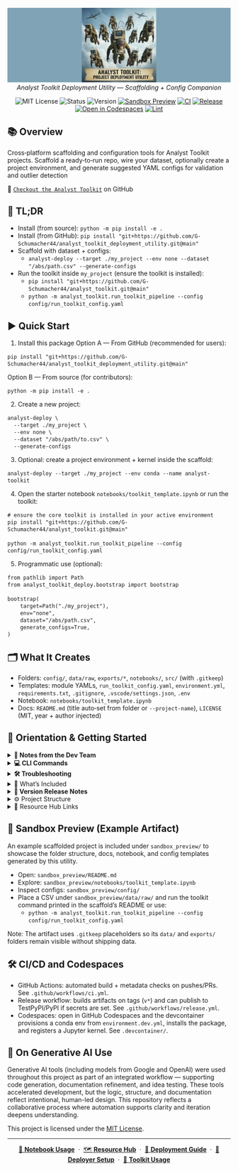 <p align="center">
  <img src="logo_img/analyst_toolkit_deploy_banner.png" width="1000"/>
  <br>
  <em>Analyst Toolkit Deployment Utility — Scaffolding + Config Companion</em>
</p>

<p align="center">
  <img alt="MIT License" src="https://img.shields.io/badge/license-MIT-blue">
  <img alt="Status" src="https://img.shields.io/badge/status-active-brightgreen">
  <img alt="Version" src="https://img.shields.io/badge/version-v0.1.2-blueviolet">
  <a href="sandbox_preview/"><img alt="Sandbox Preview" src="https://img.shields.io/badge/artifact-sandbox__preview-blue"></a>
  <a href="https://github.com/G-Schumacher44/analyst_toolkit_deployment_utility/actions/workflows/ci.yml"><img alt="CI" src="https://img.shields.io/github/actions/workflow/status/G-Schumacher44/analyst_toolkit_deployment_utility/ci.yml?branch=main"></a>
  <a href="https://github.com/G-Schumacher44/analyst_toolkit_deployment_utility/actions/workflows/release.yml"><img alt="Release" src="https://img.shields.io/github/actions/workflow/status/G-Schumacher44/analyst_toolkit_deployment_utility/release.yml?branch=main"></a>
  <a href="https://github.com/codespaces/new/G-Schumacher44/analyst_toolkit_deployment_utAdded: Deployment bundle deploy_toolkit.zip with Makefile, templates, and bootstrap script.
Added: README TL;DR and Quick Start while preserving your skeleton layout.
Added: Consistent navigation footers across docs for quick navigation.
Added: .env.example with safe defaults; standardized env name to analyst-toolkit.
Changed: Fixed docs (image paths to repo_img, internal links, typos) and corrected code snippets.
Changed: README now links to deployment, usage, and config guides in tool_kit_resources/.
Removed: Tracked .env, .DS_Store, and large sample CSV to reduce repo bloat.
Infrastructure: .vscode/ added to .gitignore (keep local settings); kept deployment zip in-repo.ility?quickstart=1"><img alt="Open in Codespaces" src="https://github.com/codespaces/badge.svg"></a>
  <a href="https://github.com/G-Schumacher44/analyst_toolkit_deployment_utility/actions/workflows/lint.yml"><img alt="Lint" src="https://img.shields.io/github/actions/workflow/status/G-Schumacher44/analyst_toolkit_deployment_utility/lint.yml?branch=main"></a>
</p>

## 📚 Overview

Cross‑platform scaffolding and configuration tools for Analyst Toolkit projects.
Scaffold a ready‑to‑run repo, wire your dataset, optionally create a project environment,
and generate suggested YAML configs for validation and outlier detection 

👀 [`Checkout the Analyst Toolkit`](https://github.com/G-Schumacher44/analyst_toolkit) on GitHub

## 📌 TL;DR

- Install (from source): `python -m pip install -e .`
- Install (from GitHub): `pip install "git+https://github.com/G-Schumacher44/analyst_toolkit_deployment_utility.git@main"`
- Scaffold with dataset + configs:
  - `analyst-deploy --target ./my_project --env none --dataset "/abs/path.csv" --generate-configs`
- Run the toolkit inside `my_project` (ensure the toolkit is installed):
  - `pip install "git+https://github.com/G-Schumacher44/analyst_toolkit.git@main"`
  - `python -m analyst_toolkit.run_toolkit_pipeline --config config/run_toolkit_config.yaml`

## ▶️ Quick Start

1) Install this package
Option A — From GitHub (recommended for users):
```
pip install "git+https://github.com/G-Schumacher44/analyst_toolkit_deployment_utility.git@main"
```
Option B — From source (for contributors):
```
python -m pip install -e .
```
2) Create a new project:
```
analyst-deploy \
  --target ./my_project \
  --env none \
  --dataset "/abs/path/to.csv" \
  --generate-configs
```
3) Optional: create a project environment + kernel inside the scaffold:
```
analyst-deploy --target ./my_project --env conda --name analyst-toolkit
```
4) Open the starter notebook `notebooks/toolkit_template.ipynb` or run the toolkit:
```
# ensure the core toolkit is installed in your active environment
pip install "git+https://github.com/G-Schumacher44/analyst_toolkit.git@main"

python -m analyst_toolkit.run_toolkit_pipeline --config config/run_toolkit_config.yaml
```

5) Programmatic use (optional):
```
from pathlib import Path
from analyst_toolkit_deploy.bootstrap import bootstrap

bootstrap(
    target=Path("./my_project"),
    env="none",
    dataset="/abs/path.csv",
    generate_configs=True,
)
```

## 🗂️ What It Creates

- Folders: `config/`, `data/raw`, `exports/*`, `notebooks/`, `src/` (with `.gitkeep`)
- Templates: module YAMLs, `run_toolkit_config.yaml`, `environment.yml`, `requirements.txt`, `.gitignore`, `.vscode/settings.json`, `.env`
- Notebook: `notebooks/toolkit_template.ipynb`
- Docs: `README.md` (title auto‑set from folder or `--project-name`), `LICENSE` (MIT, year + author injected)


## 🧭 Orientation & Getting Started

<details>
<summary><strong>🧠 Notes from the Dev Team</strong></summary>

I built this deployment utility to solve the first, most tedious problem in any analysis: setting up the project. Before you can even start exploring your data, you're stuck creating folders, managing environments, and writing boilerplate configuration.

This tool automates all of that. In one command, it creates a clean, repeatable workspace, safely handles your dataset, and even gives you smart starting configurations. It's designed to get you from a raw CSV to a fully functional ETL pipeline in seconds.

The goal is simple: let you spend less time on setup and more time doing what matters—finding the stories in your data that drive action.

</details>

<details>
<summary><strong>💻 CLI Commands</strong></summary>


- `analyst-deploy`: scaffold project, wire dataset, optional env/kernel, optional config generation
- `analyst-infer-configs`: generate suggested YAMLs from a CSV
- `python -m analyst_toolkit_deploy`: module entry

Common flags:
- `--target`: project directory to create/populate
- `--dataset`: `auto` | `prompt` | `/path/to.csv`
- `--ingest`: `copy` (default) | `move` | `none`
- `--env`: `none` (default) | `conda` | `venv`
- `--generate-configs`: write suggested YAMLs under `config/generated/`
- `--project-name`: README title; otherwise derived from folder name

</details>

<details>
<summary><strong>🛠 Troubleshooting</strong></summary>

- CLI not found on PATH: use the module form as an alternative:
  - `python -m analyst_toolkit_deploy --help`
- Toolkit not installed when using your existing env (no project env):
  - `pip install "git+https://github.com/G-Schumacher44/analyst_toolkit.git@main"`
- Dataset wiring skipped or wrong file:
  - Prefer absolute CSV paths, or place exactly one CSV in `data/raw/` and use `--dataset auto`.
  - Control ingestion with `--ingest copy|move|none` (default: copy). `none` keeps an absolute path in the config.
- Config suggestions didn’t generate:
  - Ensure `pipeline_entry_path` is set in `config/run_toolkit_config.yaml`, or pass `--input` to `analyst-infer-configs`.
- Jupyter kernel not visible after env creation:
  - Re-run: `python -m ipykernel install --user --name analyst-toolkit --display-name "Python (analyst-toolkit)"` (or conda run equivalent).
- Windows path quirks:
  - Use double quotes around paths; prefer forward slashes or raw strings when scripting.
- Conda/env creation is explicit:
  - Pass `--env conda` or `--env venv` to create a project env; default is `--env none`.

</details>

<details>
<summary>📐 What’s Included</summary>

- CLI: `analyst-deploy`, `analyst-infer-configs`, and `python -m analyst_toolkit_deploy`.
- Templates: per-module YAMLs + `run_toolkit_config.yaml`.
- Notebook: `notebooks/toolkit_template.ipynb` for guided runs.
- Env files: `environment.yml`, `requirements.txt`.
- VS Code: `.vscode/settings.json` (formatting, linting, extraPaths).
- Docs: `resource_hub/` with usage, config, notebook, and deployment guides.

</details>

<details>
<summary><strong>🫆 Version Release Notes</strong></summary>

- v0.1.1
  - Package data: ensure `templates/**` included in wheels; fix Hatch config
  - CLI/runtime: correct venv ipykernel registration (separate kernel name/display)
  - Docs: update repo URLs to `deployment_utility`; fix template README links/stray tag
  - QA: validated build artifacts, metadata, CLI help, and scaffold smoke

- v0.1.0
  - Initial Python-native bootstrap + Typer CLI.
  - Deterministic Resource Hub scaffolding.
  - Dataset wiring + config inference (`config/generated/`).

</details>

<details>
<summary>⚙️ Project Structure</summary>

```
analyst_toolkit_deployment_utility/
├── src/
│   └── analyst_toolkit_deploy/
│       ├── __init__.py
│       ├── __main__.py
│       ├── cli.py                  # Typer CLI
│       ├── bootstrap.py            # Python-native bootstrap
│       ├── infer_configs.py        # CSV → YAML suggestions
│       ├── utils.py
│       └── templates/
│           ├── config/*.yaml       # Scaffolded YAML templates
│           ├── resource_hub/*.md   # Docs copied into projects
│           ├── .vscode/settings.json
│           ├── environment.yml, requirements.txt, .env.template
│           └── toolkit_template.ipynb
├── resource_hub/*.md               # Repo-level docs
├── README.md, LICENSE, pyproject.toml
└── environment.dev.yml             # Dev env for contributors
```

</details>

<details>

<summary>📎 Resource Hub Links</summary>

Additional resources for the [`Analyst Toolkit`](https://github.com/G-Schumacher44/analyst_toolkit) and this deploy utility are provided under [`resource_hub/`](resource_hub/):

- 🔧 [`Deploy Setup Guide`](resource_hub/deployment_setup_guide.md)
- 📘 [`Toolkit README/Usage`](resource_hub/toolkit_readme.md)
- ⚙️ [`Config Guide`](resource_hub/toolkit_config_guide.md)
- 📓 [`Notebook Guide`](resource_hub/notebook_usage_guide.md)
- 🚀 [`Deployment Guide`](resource_hub/deployment_guide.md)
- 🗺️ [`Resource Hub`](resource_hub/resource_hub.md)



</details>

## 📸 Sandbox Preview (Example Artifact)

An example scaffolded project is included under `sandbox_preview/` to showcase the folder structure, docs, notebook, and config templates generated by this utility.

- Open: `sandbox_preview/README.md`
- Explore: `sandbox_preview/notebooks/toolkit_template.ipynb`
- Inspect configs: `sandbox_preview/config/`
- Place a CSV under `sandbox_preview/data/raw/` and run the toolkit command printed in the scaffold’s README or use:
  - `python -m analyst_toolkit.run_toolkit_pipeline --config config/run_toolkit_config.yaml`

Note: The artifact uses `.gitkeep` placeholders so its `data/` and `exports/` folders remain visible without shipping data.

## 🛠 CI/CD and Codespaces

- GitHub Actions: automated build + metadata checks on pushes/PRs. See `.github/workflows/ci.yml`.
- Release workflow: builds artifacts on tags (`v*`) and can publish to TestPyPI/PyPI if secrets are set. See `.github/workflows/release.yml`.
- Codespaces: open in GitHub Codespaces and the devcontainer provisions a conda env from `environment.dev.yml`, installs the package, and registers a Jupyter kernel. See `.devcontainer/`.

## 🤝 On Generative AI Use

Generative AI tools (including models from Google and OpenAI) were used throughout this project as part of an integrated workflow — supporting code generation, documentation refinement, and idea testing. These tools accelerated development, but the logic, structure, and documentation reflect intentional, human-led design. This repository reflects a collaborative process where automation supports clarity and iteration deepens understanding.


This project is licensed under the [MIT License](LICENSE).</file>

---

<p align="center">
  <a href="resource_hub/notebook_usage_guide.md">📓 <b>Notebook Usage</b></a>
  &nbsp;·&nbsp;
  <a href="resource_hub/resource_hub.md">🗺️ <b>Resource Hub</b></a>
  &nbsp;·&nbsp;
  <a href="resource_hub/deployment_guide.md">🚀 <b>Deployment Guide</b></a>
  &nbsp;·&nbsp;
  <a href="resource_hub/deployment_setup_guide.md">📘 <b>Deployer Setup</b></a>
  &nbsp;·&nbsp;
  <a href="resource_hub/toolkit_readme.md">📘 <b>Toolkit Usage</b></a>
</p>
